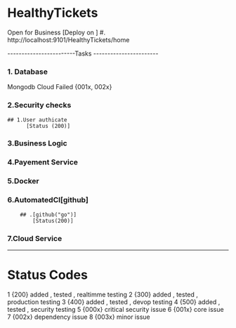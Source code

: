 # HealthyTickets
Open for Business
[Deploy on ] 
    #.  http://localhost:9101/HealthyTickets/home


------------------------Tasks -----------------------
### 1. Database
 Mongodb Cloud Failed {001x, 002x}
### 2.Security checks
    
    ## 1.User authicate 
          [Status (200)]

### 3.Business Logic
### 4.Payement Service
### 5.Docker
### 6.AutomatedCI[github]
        ## .[github("go")]
            [Status(200)]
### 7.Cloud Service
-----------------------------------------------------
# Status Codes 
   1   {200} added , tested , realtimme testing
   2   {300} added , tested , production testing
   3   {400} added , tested , devop testing
   4   {500} added , tested , security testing
   5   {000x} critical security issue
   6   {001x} core issue
   7   {002x} dependency issue
   8   {003x} minor issue
